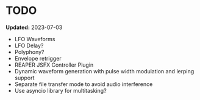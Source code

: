 # TODO

**Updated:** 2023-07-03

- LFO Waveforms
- LFO Delay?
- Polyphony?
- Envelope retrigger
- REAPER JSFX Controller Plugin
- Dynamic waveform generation with pulse width modulation and lerping support
- Separate file transfer mode to avoid audio interference
- Use asyncio library for multitasking?

